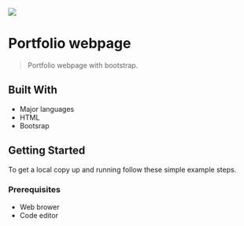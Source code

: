 ![](https://img.shields.io/badge/Microverse-blueviolet)

# Portfolio webpage

> Portfolio webpage with bootstrap.


## Built With

- Major languages
- HTML
- Bootsrap




## Getting Started


To get a local copy up and running follow these simple example steps.

### Prerequisites
- Web brower
- Code editor

